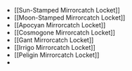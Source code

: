 * [[Sun-Stamped Mirrorcatch Locket]]
* [[Moon-Stamped Mirrorcatch Locket]]
* [[Apocyan Mirrorcatch Locket]]
* [[Cosmogone Mirrorcatch Locket]]
* [[Gant Mirrorcatch Locket]]
* [[Irrigo Mirrorcatch Locket]]
* [[Peligin Mirrorcatch Locket]]
* 